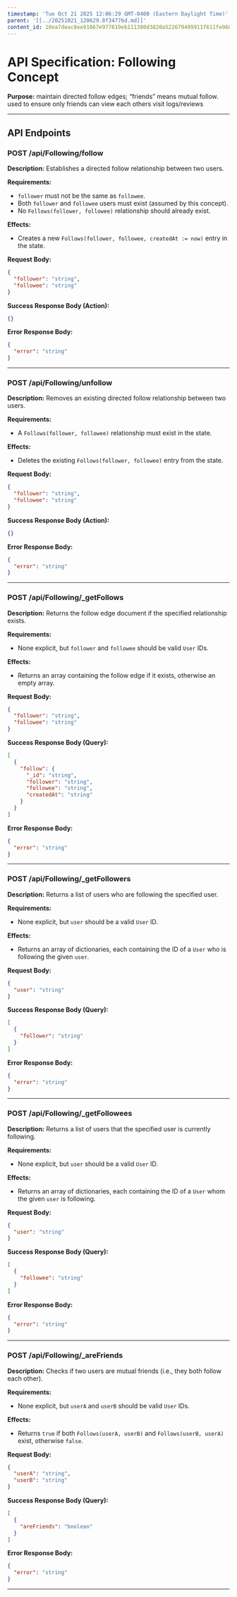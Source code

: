 ```yaml
---
timestamp: 'Tue Oct 21 2025 12:06:29 GMT-0400 (Eastern Daylight Time)'
parent: '[[../20251021_120629.8f34776d.md]]'
content_id: 10ea7deac8ee91067e977619eb111380d3820a522679499911f611fe968f9476
---
```


# API Specification: Following Concept

**Purpose:** maintain directed follow edges; “friends” means mutual follow. used to ensure only friends can view each others visit logs/reviews

***

## API Endpoints

### POST /api/Following/follow

**Description:** Establishes a directed follow relationship between two users.

**Requirements:**

* `follower` must not be the same as `followee`.
* Both `follower` and `followee` users must exist (assumed by this concept).
* No `Follows(follower, followee)` relationship should already exist.

**Effects:**

* Creates a new `Follows(follower, followee, createdAt := now)` entry in the state.

**Request Body:**

```json
{
  "follower": "string",
  "followee": "string"
}
```

**Success Response Body (Action):**

```json
{}
```

**Error Response Body:**

```json
{
  "error": "string"
}
```

***

### POST /api/Following/unfollow

**Description:** Removes an existing directed follow relationship between two users.

**Requirements:**

* A `Follows(follower, followee)` relationship must exist in the state.

**Effects:**

* Deletes the existing `Follows(follower, followee)` entry from the state.

**Request Body:**

```json
{
  "follower": "string",
  "followee": "string"
}
```

**Success Response Body (Action):**

```json
{}
```

**Error Response Body:**

```json
{
  "error": "string"
}
```

***

### POST /api/Following/\_getFollows

**Description:** Returns the follow edge document if the specified relationship exists.

**Requirements:**

* None explicit, but `follower` and `followee` should be valid `User` IDs.

**Effects:**

* Returns an array containing the follow edge if it exists, otherwise an empty array.

**Request Body:**

```json
{
  "follower": "string",
  "followee": "string"
}
```

**Success Response Body (Query):**

```json
[
  {
    "follow": {
      "_id": "string",
      "follower": "string",
      "followee": "string",
      "createdAt": "string"
    }
  }
]
```

**Error Response Body:**

```json
{
  "error": "string"
}
```

***

### POST /api/Following/\_getFollowers

**Description:** Returns a list of users who are following the specified user.

**Requirements:**

* None explicit, but `user` should be a valid `User` ID.

**Effects:**

* Returns an array of dictionaries, each containing the ID of a `User` who is following the given `user`.

**Request Body:**

```json
{
  "user": "string"
}
```

**Success Response Body (Query):**

```json
[
  {
    "follower": "string"
  }
]
```

**Error Response Body:**

```json
{
  "error": "string"
}
```

***

### POST /api/Following/\_getFollowees

**Description:** Returns a list of users that the specified user is currently following.

**Requirements:**

* None explicit, but `user` should be a valid `User` ID.

**Effects:**

* Returns an array of dictionaries, each containing the ID of a `User` whom the given `user` is following.

**Request Body:**

```json
{
  "user": "string"
}
```

**Success Response Body (Query):**

```json
[
  {
    "followee": "string"
  }
]
```

**Error Response Body:**

```json
{
  "error": "string"
}
```

***

### POST /api/Following/\_areFriends

**Description:** Checks if two users are mutual friends (i.e., they both follow each other).

**Requirements:**

* None explicit, but `userA` and `userB` should be valid `User` IDs.

**Effects:**

* Returns `true` if both `Follows(userA, userB)` and `Follows(userB, userA)` exist, otherwise `false`.

**Request Body:**

```json
{
  "userA": "string",
  "userB": "string"
}
```

**Success Response Body (Query):**

```json
[
  {
    "areFriends": "boolean"
  }
]
```

**Error Response Body:**

```json
{
  "error": "string"
}
```

***
